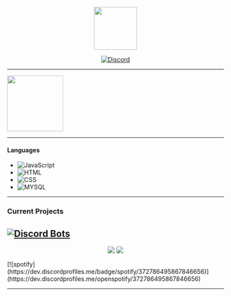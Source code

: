 <p align="center">
    <img height="100em" src="https://count.getloli.com/get/@Seek0999"/>
</p>

<p align="center">
    <a href="https://discord.com/users/372786495867846656">
        <img src="https://discord.c99.nl/widget/theme-3/372786495867846656.png" alt="Discord"/>
    </a>
    </p>
    
---

<a href="https://github.com/Seek0999/">
    <img align="center" height="130em" src="https://github-readme-stats.vercel.app/api?username=seek0999&show_icons=true&theme=synthwave"/>
</a>

---

#### Languages
- ![JavaScript](https://img.shields.io/badge/-JavaScript-5e79ff)
- ![HTML](https://img.shields.io/badge/-HTML-5e79ff)
- ![CSS](https://img.shields.io/badge/-CSS-5e79ff)
- ![MYSQL](https://img.shields.io/badge/-SQL-5e79ff)
---

### Current Projects
[![Discord Bots](https://top.gg/api/widget/772282554950746134.svg)](https://top.gg/bot/772282554950746134)
---

<p align="center">
    <a href="https://steamcommunity.com/id/YourPpSmol/"><img src="https://img.shields.io/badge/-%E5%BD%A1%20Seek%20%E5%BD%A1-5e79ff?style=flat&logo=steam"/></a>
    <a href="https://www.spixx.xyz/"><img src="https://img.shields.io/badge/-Spixx.xyz-5e79ff?style=flat"/></a>
</p>
[![spotify](https://dev.discordprofiles.me/badge/spotify/372786495867846656)](https://dev.discordprofiles.me/openspotify/372786495867846656)

---
